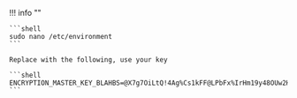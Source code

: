 !!! info ""

    ```shell
    sudo nano /etc/environment
    ```
    
    Replace with the following, use your key

    ```shell
    ENCRYPTION_MASTER_KEY_BLAHBS=@X7g7OiLtQ!4Ag%Cs1kFF@LPbFx%IrHm19y48OUw2HO*l
    ```
